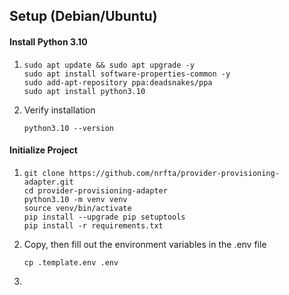 ## Setup (Debian/Ubuntu)
#### Install Python 3.10
1. 
    ```
    sudo apt update && sudo apt upgrade -y
    sudo apt install software-properties-common -y 
    sudo add-apt-repository ppa:deadsnakes/ppa
    sudo apt install python3.10 
    ```
2. Verify installation
    ```
    python3.10 --version
    ```
#### Initialize Project
1. 
    ```
    git clone https://github.com/nrfta/provider-provisioning-adapter.git
    cd provider-provisioning-adapter
    python3.10 -m venv venv
    source venv/bin/activate
    pip install --upgrade pip setuptools
    pip install -r requirements.txt
    ```
2. Copy, then fill out the environment variables in the .env file
    ```
   cp .template.env .env
   ```
3.